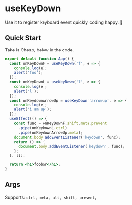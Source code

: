 # useKeyDown

Use it to register keyboard event quickly, coding happy. 🥰

## Quick Start

Take is Cheap, below is the code.

```jsx
export default function App() {
  const onKeyDownF = useKeyDown('f', e => {
    console.log(e);
    alert('foo');
  });
  const onKeyDownL = useKeyDown('l', e => {
    console.log(e);
    alert('l');
  });
  const onKeydownArrowUp = useKeyDown('arrowup', e => {
    console.log(e);
    alert('i am up');
  });
  useEffect(() => {
    const func = onKeyDownF.shift.meta.prevent
      .pipe(onKeyDownL.ctrl)
      .pipe(onKeydownArrowUp.meta);
    document.body.addEventListener('keydown', func);
    return () => {
      document.body.addEventListener('keydown', func);
    };
  }, []);

  return <h1>foobar</h1>;
}
```

## Args

Supports:  `ctrl, meta, alt, shift, prevent`。
